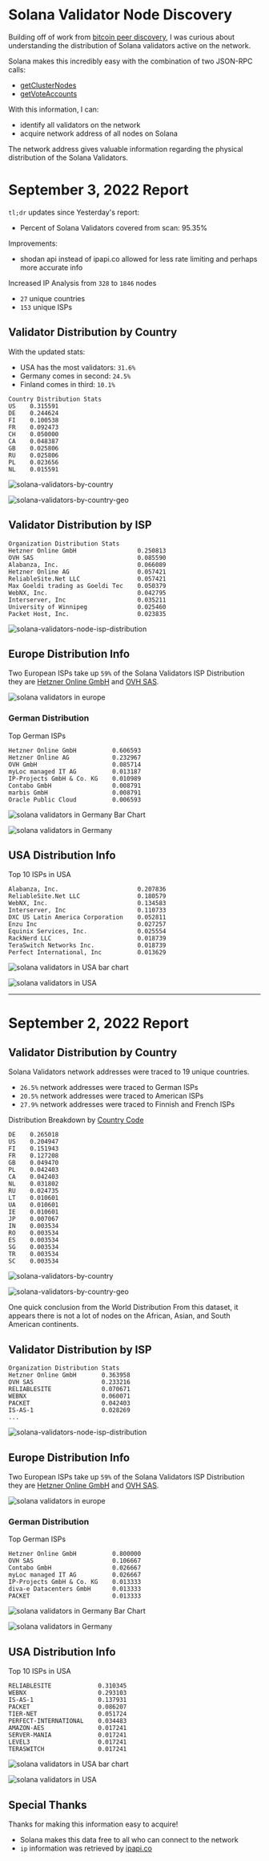 # Solana Validator Node Discovery


Building off of work from [bitcoin peer discovery](https://github.com/jnaulty/bitcoin-peers-discovery), I was curious about understanding the distribution of Solana validators active on the network.

Solana makes this incredibly easy with the combination of two JSON-RPC calls: 
* [getClusterNodes](https://docs.solana.com/developing/clients/jsonrpc-api#getclusternodes) 
* [getVoteAccounts](https://docs.solana.com/developing/clients/jsonrpc-api#getvoteaccounts)


With this information, I can:

* identify all validators on the network  
* acquire network address of all nodes on Solana



The network address gives valuable information regarding the physical distribution of the Solana Validators.


# September 3, 2022 Report


`tl;dr` updates since Yesterday's report:

* Percent of Solana Validators covered from scan: 95.35%


Improvements:

* shodan api instead of ipapi.co allowed for less rate limiting and perhaps more accurate info


Increased IP Analysis from `328` to `1846` nodes

* `27` unique countries
* `153` unique ISPs


## Validator Distribution by Country

With the updated stats:

* USA has the most validators: `31.6%`
* Germany comes in second: `24.5%`
* Finland comes in third: `10.1%`

```
Country Distribution Stats
US    0.315591
DE    0.244624
FI    0.100538
FR    0.092473
CH    0.050000
CA    0.048387
GB    0.025806
RU    0.025806
PL    0.023656
NL    0.015591
```
![solana-validators-by-country](figures/shodan_data_sep3_2022/Solana-Validator-Node-Distribution.png)

![solana-validators-by-country-geo](figures/shodan_data_sep3_2022/Solana-Validator-World-Distribution.png)

## Validator Distribution by ISP


```
Organization Distribution Stats
Hetzner Online GmbH                 0.250813
OVH SAS                             0.085590
Alabanza, Inc.                      0.066089
Hetzner Online AG                   0.057421
ReliableSite.Net LLC                0.057421
Max Goeldi trading as Goeldi Tec    0.050379
WebNX, Inc.                         0.042795
Interserver, Inc                    0.035211
University of Winnipeg              0.025460
Packet Host, Inc.                   0.023835
```

![solana-validators-node-isp-distribution](figures/shodan_data_sep3_2022/Solana-Validator-Node-ISP-Distribution.png)

## Europe Distribution Info

Two European ISPs take up `59%` of the Solana Validators ISP Distribution they are [Hetzner Online GmbH](https://en.wikipedia.org/wiki/Hetzner) and [OVH SAS](https://en.wikipedia.org/wiki/OVHcloud).




![solana validators in europe](figures/shodan_data_sep3_2022/solana-validators-in-europe.png)


### German Distribution

Top German ISPs

```
Hetzner Online GmbH          0.606593
Hetzner Online AG            0.232967
OVH GmbH                     0.085714
myLoc managed IT AG          0.013187
IP-Projects GmbH & Co. KG    0.010989
Contabo GmbH                 0.008791
marbis GmbH                  0.008791
Oracle Public Cloud          0.006593
```

![solana validators in Germany Bar Chart](figures/shodan_data_sep3_2022/Solana-Validator-German-ISP-Distribution-bar.png)

![solana validators in Germany](figures/shodan_data_sep3_2022/SSolana-Validator-German-Distribution.png)

## USA Distribution Info

Top 10 ISPs in USA
```
Alabanza, Inc.                      0.207836
ReliableSite.Net LLC                0.180579
WebNX, Inc.                         0.134583
Interserver, Inc                    0.110733
DXC US Latin America Corporation    0.052811
Enzu Inc                            0.027257
Equinix Services, Inc.              0.025554
RackNerd LLC                        0.018739
TeraSwitch Networks Inc.            0.018739
Perfect International, Inc          0.013629
```

![solana validators in USA bar chart](figures/shodan_data_sep3_2022/Solana-Validator-USA-Distribution-barchart.png)

![solana validators in USA](figures/shodan_data_sep3_2022/Solana-Validator-USA-Distribution.png)


----------------------------------------------------------------------------



# September 2, 2022 Report


## Validator Distribution by Country

Solana Validators network addresses were traced to 19 unique countries.

* `26.5%` network addresses were traced to German ISPs
* `20.5%` network addresses were traced to American ISPs
* `27.9%` network addresses were traced to Finnish and French ISPs

Distribution Breakdown by [Country Code](https://en.wikipedia.org/wiki/ISO_3166-1_alpha-2)

```
DE    0.265018
US    0.204947
FI    0.151943
FR    0.127208
GB    0.049470
PL    0.042403
CA    0.042403
NL    0.031802
RU    0.024735
LT    0.010601
UA    0.010601
IE    0.010601
JP    0.007067
IN    0.003534
RO    0.003534
ES    0.003534
SG    0.003534
TR    0.003534
SC    0.003534
```

![solana-validators-by-country](figures/Solana-Validator-Node-Distribution.png)

![solana-validators-by-country-geo](figures/Solana-Validator-World-Distribution.png)

One quick conclusion from the World Distribution From this dataset, it appears there is not a lot of nodes on the African, Asian, and South American continents.

## Validator Distribution by ISP

```
Organization Distribution Stats
Hetzner Online GmbH       0.363958
OVH SAS                   0.233216
RELIABLESITE              0.070671
WEBNX                     0.060071
PACKET                    0.042403
IS-AS-1                   0.028269
...
```

![solana-validators-node-isp-distribution](figures/Solana-Validator-Node-ISP-Distribution.png)



## Europe Distribution Info

Two European ISPs take up `59%` of the Solana Validators ISP Distribution they are [Hetzner Online GmbH](https://en.wikipedia.org/wiki/Hetzner) and [OVH SAS](https://en.wikipedia.org/wiki/OVHcloud).




![solana validators in europe](figures/solana-validators-in-europe.png)


### German Distribution

Top German ISPs

```
Hetzner Online GmbH          0.800000
OVH SAS                      0.106667
Contabo GmbH                 0.026667
myLoc managed IT AG          0.026667
IP-Projects GmbH & Co. KG    0.013333
diva-e Datacenters GmbH      0.013333
PACKET                       0.013333
```

![solana validators in Germany Bar Chart](figures/Solana-Validator-German-ISP-Distribution-bar.png)

![solana validators in Germany](figures/Solana-Validator-German-Distribution.png)

## USA Distribution Info

Top 10 ISPs in USA
```
RELIABLESITE             0.310345
WEBNX                    0.293103
IS-AS-1                  0.137931
PACKET                   0.086207
TIER-NET                 0.051724
PERFECT-INTERNATIONAL    0.034483
AMAZON-AES               0.017241
SERVER-MANIA             0.017241
LEVEL3                   0.017241
TERASWITCH               0.017241
```

![solana validators in USA bar chart](figures/Solana-Validator-USA-Distribution-barchart.png)

![solana validators in USA](figures/Solana-Validator-USA-Distribution.png)

## Special Thanks

Thanks for making this information easy to acquire!

* Solana makes this data free to all who can connect to the network
* `ip` information was retrieved by [ipapi.co](https://ipapi.co)